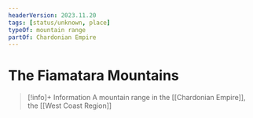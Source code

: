 ```yaml
---
headerVersion: 2023.11.20
tags: [status/unknown, place]
typeOf: mountain range
partOf: Chardonian Empire
---
```

# The Fiamatara Mountains
>[!info]+ Information
> A mountain range in the [[Chardonian Empire]], the [[West Coast Region]]

